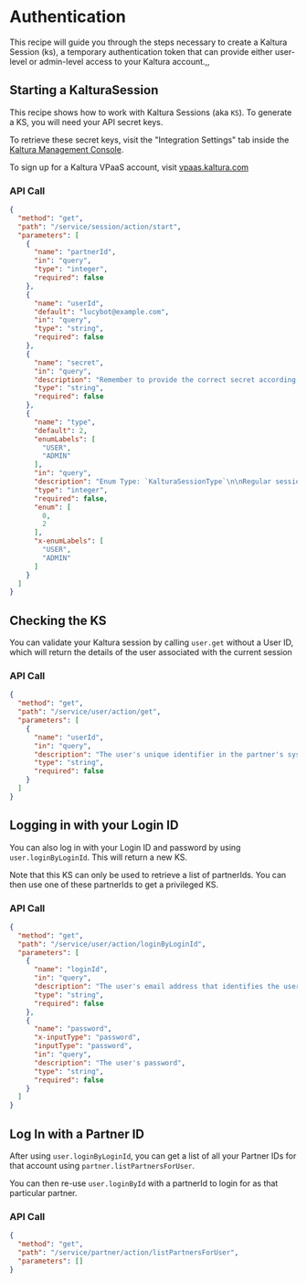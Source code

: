 <!--METADATA
{
  "icon": "lock",
  "sortOrder": 1000,
  "tags": [
    "session",
    "user",
    "partner"
  ],
  "keywords": [],
  "summary": "Learn how to pass your credentials to Kaltura's API and create a Kaltura Session"
}
-->

# Authentication
This recipe will guide you through the steps necessary to create a Kaltura Session (ks), a temporary authentication token that can provide either user-level or admin-level access to your Kaltura account.,,

## Starting a KalturaSession
This recipe shows how to work with Kaltura Sessions (aka `KS`).  To generate a KS, you will need your API secret keys.

To retrieve these secret keys, visit the "Integration Settings" tab inside the [Kaltura Management Console](http://kmc.kaltura.com/index.php/kmc/kmc4#account|integration).

To sign up for a Kaltura VPaaS account, visit [vpaas.kaltura.com](https://vpaas.kaltura.com)

### API Call
```json
{
  "method": "get",
  "path": "/service/session/action/start",
  "parameters": [
    {
      "name": "partnerId",
      "in": "query",
      "type": "integer",
      "required": false
    },
    {
      "name": "userId",
      "default": "lucybot@example.com",
      "in": "query",
      "type": "string",
      "required": false
    },
    {
      "name": "secret",
      "in": "query",
      "description": "Remember to provide the correct secret according to the sessionType you want",
      "type": "string",
      "required": false
    },
    {
      "name": "type",
      "default": 2,
      "enumLabels": [
        "USER",
        "ADMIN"
      ],
      "in": "query",
      "description": "Enum Type: `KalturaSessionType`\n\nRegular session or Admin session",
      "type": "integer",
      "required": false,
      "enum": [
        0,
        2
      ],
      "x-enumLabels": [
        "USER",
        "ADMIN"
      ]
    }
  ]
}
```

## Checking the KS
You can validate your Kaltura session by calling ```user.get``` without a User ID, which will return the details of the user associated with the current session

### API Call
```json
{
  "method": "get",
  "path": "/service/user/action/get",
  "parameters": [
    {
      "name": "userId",
      "in": "query",
      "description": "The user's unique identifier in the partner's system",
      "type": "string",
      "required": false
    }
  ]
}
```

## Logging in with your Login ID
You can also log in with your Login ID and password by using `user.loginByLoginId`. This will return a new KS.

Note that this KS can only be used to retrieve a list of partnerIds.
You can then use one of these partnerIds to get a privileged KS.

### API Call
```json
{
  "method": "get",
  "path": "/service/user/action/loginByLoginId",
  "parameters": [
    {
      "name": "loginId",
      "in": "query",
      "description": "The user's email address that identifies the user for login",
      "type": "string",
      "required": false
    },
    {
      "name": "password",
      "x-inputType": "password",
      "inputType": "password",
      "in": "query",
      "description": "The user's password",
      "type": "string",
      "required": false
    }
  ]
}
```

## Log In with a Partner ID
After using `user.loginByLoginId`, you can get a list of all your Partner IDs for that account using `partner.listPartnersForUser`.

You can then re-use `user.loginById` with a partnerId to login for as that particular partner.

### API Call
```json
{
  "method": "get",
  "path": "/service/partner/action/listPartnersForUser",
  "parameters": []
}
```